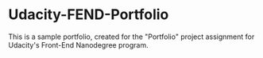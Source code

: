 # Udacity-FEND-Portfolio

This is a sample portfolio, created for the "Portfolio" project assignment for Udacity's Front-End Nanodegree program.
